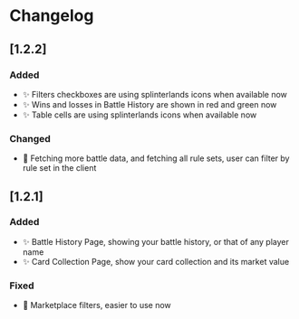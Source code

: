 # Changelog

<!-- https://keepachangelog.com/en/1.0.0/ -->

## [1.2.2]

### Added

- ✨ Filters checkboxes are using splinterlands icons when available now
- ✨ Wins and losses in Battle History are shown in red and green now
- ✨ Table cells are using splinterlands icons when available now

### Changed

- 🔨 Fetching more battle data, and fetching all rule sets, user can filter by rule set in the client
  
## [1.2.1]

### Added

- ✨ Battle History Page, showing your battle history, or that of any player name
- ✨ Card Collection Page, show your card collection and its market value

### Fixed

- 🐛 Marketplace filters, easier to use now
